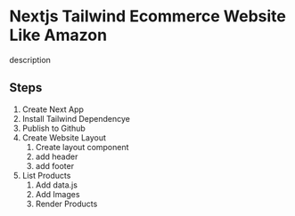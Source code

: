 # Nextjs Tailwind Ecommerce Website Like Amazon

description

## Steps

1. Create Next App
2. Install Tailwind Dependencye
3. Publish to Github
4. Create Website Layout
   1. Create layout component
   2. add header
   3. add footer
5. List Products
   1. Add data.js
   2. Add Images
   3. Render Products
